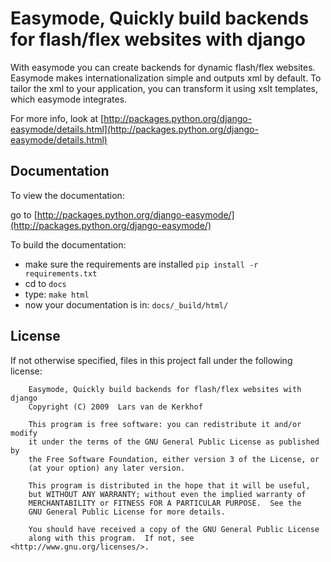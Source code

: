 Easymode, Quickly build backends for flash/flex websites with django
====================================================================

With easymode you can create backends for dynamic flash/flex websites.
Easymode makes internationalization simple and outputs xml by
default. To tailor the xml to your application, you can transform
it using xslt templates, which easymode integrates.

For more info, look at [http://packages.python.org/django-easymode/details.html](http://packages.python.org/django-easymode/details.html)

Documentation
-------------

To view the documentation:

go to [http://packages.python.org/django-easymode/](http://packages.python.org/django-easymode/)

To build the documentation:

- make sure the requirements are installed ``pip install -r requirements.txt``
- cd to ``docs``
- type: ``make html``
- now your documentation is in: ``docs/_build/html/``

License
-------

If not otherwise specified, files in this project fall under the following license:

        Easymode, Quickly build backends for flash/flex websites with django
        Copyright (C) 2009  Lars van de Kerkhof
        
        This program is free software: you can redistribute it and/or modify
        it under the terms of the GNU General Public License as published by
        the Free Software Foundation, either version 3 of the License, or
        (at your option) any later version.
        
        This program is distributed in the hope that it will be useful,
        but WITHOUT ANY WARRANTY; without even the implied warranty of
        MERCHANTABILITY or FITNESS FOR A PARTICULAR PURPOSE.  See the
        GNU General Public License for more details.
        
        You should have received a copy of the GNU General Public License
        along with this program.  If not, see <http://www.gnu.org/licenses/>.